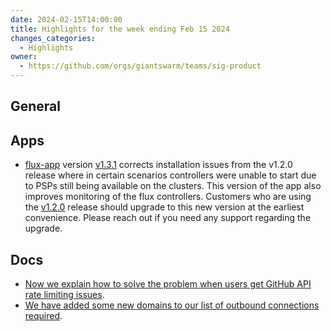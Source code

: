 ```yaml
---
date: 2024-02-15T14:00:00
title: Highlights for the week ending Feb 15 2024
changes_categories:
  - Highlights
owner:
  - https://github.com/orgs/giantswarm/teams/sig-product
---
```

## General

## Apps
- [flux-app](https://github.com/giantswarm/flux-app) version [v1.3.1](https://github.com/giantswarm/flux-app/releases/tag/v1.3.1) corrects installation issues from the v1.2.0 release where in certain scenarios controllers were unable to start due to PSPs still being available on the clusters. This version of the app also improves monitoring of the flux controllers. Customers who are using the [v1.2.0](https://github.com/giantswarm/flux-app/releases/tag/v1.2.0) release should upgrade to this new version at the earliest convenience. Please reach out if you need any support regarding the upgrade. 

## Docs

- [Now we explain how to solve the problem when users get GitHub API rate limiting issues](https://docs.giantswarm.io/use-the-api/kubectl-gs/faq/#why-do-i-see-api-rate-limit-exceeded-errors).
- [We have added some new domains to our list of outbound connections required](https://github.com/giantswarm/docs/pull/2120/files).
